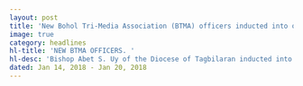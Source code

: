```yaml
---
layout: post
title: 'New Bohol Tri-Media Association (BTMA) officers inducted into office'
image: true
category: headlines
hl-title: 'NEW BTMA OFFICERS. '
hl-desc: 'Bishop Abet S. Uy of the Diocese of Tagbilaran inducted into office last Friday night the new set of officers of the Bohol Tri-Media Association (BTMA) led by Engr. TibbsBullecer Jr. (Station DYRD) at the Bohol Tropics Resort. Bohol Gov. Edgar M. Chatto was the guest of honor. City Mayor Baba Yap also spoke during the event. The new BTMA officers include Fred Araneta (DYRD) as vice-president; LitoResponte (DYTR), vice-president for broadcast; ChitoVisarra (Bohol Chronicle), vice-president for print; May Hope Arsenal, secretary; ChingMaestrado (Bohol Chronicle), treasurer. Members of the board of directors are BalilihanKag. DodongLibatona (DYTR), Jun Gutierrez (DYRD), CelRemolador (DYRD), Bob Galero (DYTR), RicObedencio (Bohol News Today) and Atty. DandanBantugan (Bohol Sunday News) who is also the legal counsel.'
dated: Jan 14, 2018 - Jan 20, 2018
---
```

